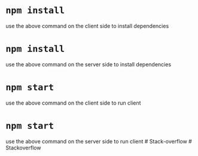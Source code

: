 # `npm install`
use the above command on the client side to install dependencies

# `npm install`
use the above command on the server side to install dependencies

# `npm start`
use the above command on the client side to run client

# `npm start`
use the above command on the server side to run client
#   S t a c k - o v e r f l o w  
 #   S t a c k o v e r f l o w  
 